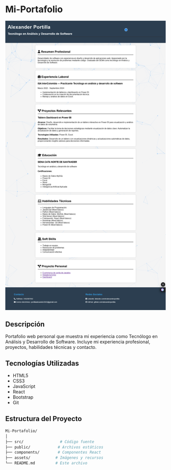 # Mi-Portafolio

![Portafolio Alexander Portilla](https://github.com/alexanderportilla/Mi-portafolio/blob/e9502cc06e663fb3d8c47ed07dd2604a21f1f6cc/Mi%20portafolio.png)

## Descripción
Portafolio web personal que muestra mi experiencia como Tecnólogo en Análisis y Desarrollo de Software. Incluye mi experiencia profesional, proyectos, habilidades técnicas y contacto.

## Tecnologías Utilizadas
- HTML5
- CSS3
- JavaScript
- React
- Bootstrap
- Git

## Estructura del Proyecto
```bash
Mi-Portafolio/
│
├── src/                # Código fuente
├── public/            # Archivos estáticos
├── components/        # Componentes React
├── assets/           # Imágenes y recursos
└── README.md         # Este archivo
